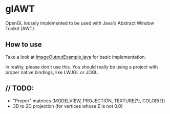 # glAWT

OpenGL loosely implemented to be used with Java's Abstract Window Toolkit (AWT).

## How to use

Take a look at [ImageOutputExample.java](src/main/java/example/ImageOutputExample.java) for basic implementation.

In reality, please don't use this. You should really be using a project with proper native bindings, like LWJGL or JOGL.

## // TODO:

- "Proper" matrices (MODELVIEW, PROJECTION, TEXTURE(?), COLOR(?))
- 3D to 2D projection (for vertices whose Z is not 0.0)
